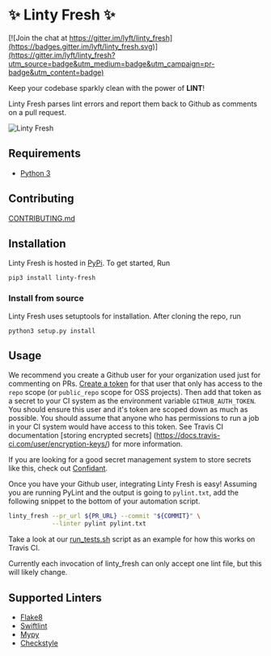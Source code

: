 :sparkles: Linty Fresh :sparkles:
===============================

[![Join the chat at https://gitter.im/lyft/linty_fresh](https://badges.gitter.im/lyft/linty_fresh.svg)](https://gitter.im/lyft/linty_fresh?utm_source=badge&utm_medium=badge&utm_campaign=pr-badge&utm_content=badge)

Keep your codebase sparkly clean with the power of **LINT**!

Linty Fresh parses lint errors and report them back to Github as comments on a
pull request.

![Linty Fresh](http://i.imgur.com/epWogrw.png)


Requirements
------------
 - [Python 3](https://www.python.org/downloads/)

Contributing
------------
[CONTRIBUTING.md](CONTRIBUTING.md)

Installation
------------
Linty Fresh is hosted in [PyPi](https://pypi.python.org/pypi).  To get started,
Run

```shell
pip3 install linty-fresh
```

### Install from source

Linty Fresh uses setuptools for installation.  After cloning the repo, run

```shell
python3 setup.py install
```


Usage
-----

We recommend you create a Github user for your organization used just for
commenting on PRs.  [Create a token](https://github.com/settings/tokens/new)
for that user that only has access to the `repo` scope (or `public_repo` scope
for OSS projects).  Then add that token as a secret to your CI system as the
environment variable `GITHUB_AUTH_TOKEN`.  You should ensure this user and it's
token are scoped down as much as possible.  You should assume that anyone who
has permissions to run a job in your CI system would have access to this token.
See Travis CI documentation [storing encrypted secrets]
(https://docs.travis-ci.com/user/encryption-keys/) for more information.

If you are looking for a good secret management system to store secrets like
this, check out [Confidant](https://github.com/lyft/confidant/).

Once you have your Github user, integrating Linty Fresh is easy!  Assuming you
are running PyLint and the output is going to `pylint.txt`, add the following
snippet to the bottom of your automation script.

```bash
linty_fresh --pr_url ${PR_URL} --commit "${COMMIT}" \
            --linter pylint pylint.txt
```

Take a look at our [run_tests.sh](scripts/run_tests.sh) script as an example
for how this works on Travis CI.

Currently each invocation of linty_fresh can only accept one lint file, but
this will likely change.

Supported Linters
-----------------
- [Flake8](https://pypi.python.org/pypi/flake8)
- [Swiftlint](https://github.com/realm/SwiftLint)
- [Mypy](http://mypy-lang.org/)
- [Checkstyle](http://checkstyle.sourceforge.net/)
